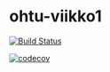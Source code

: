 # ohtu-viikko1
[![Build Status](https://travis-ci.org/larenala/ohtu-viikko1.svg?branch=master)](https://travis-ci.org/larenala/ohtu-viikko1)

[![codecov](https://codecov.io/gh/larenala/ohtu-viikko1/branch/master/graph/badge.svg)](https://codecov.io/gh/larenala/ohtu-viikko1)

